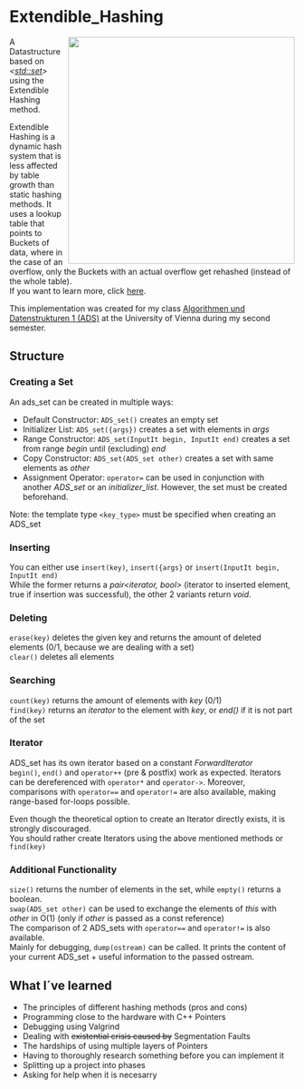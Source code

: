 # Extendible_Hashing

<img src="https://user-images.githubusercontent.com/75510543/102941268-920b1780-44b2-11eb-8ab8-9133a62921e3.png" width=400 align="right">

 A Datastructure based on *<<std::set>>* using the Extendible Hashing method.
 
Extendible Hashing is a dynamic hash system that is less affected by table growth than static hashing methods. It uses a lookup table that points to Buckets of data, where in the case of an overflow, only the Buckets with an actual overflow get rehashed (instead of the whole table). <br/>
If you want to learn more, click [here](https://www.researchgate.net/publication/220225699_Extendible_Hashing_-_A_Fast_Access_Method_for_Dynamic_Files).

This implementation was created for my class [Algorithmen und Datenstrukturen 1 (ADS)](https://ufind.univie.ac.at/de/course.html?lv=051024&semester=2020S) at the University of Vienna during my second semester.

## Structure

### Creating a Set
An ads_set can be created in multiple ways:
* Default Constructor: `ADS_set()` creates an empty set
* Initializer List: `ADS_set({args})` creates a set with elements in *args*
* Range Constructor: `ADS_set(InputIt begin, InputIt end)` creates a set from range *begin* until (excluding) *end*
* Copy Constructor: `ADS_set(ADS_set other)` creates a set with same elements as *other*
* Assignment Operator: `operator=` can be used in conjunction with another *ADS_set* or an *initializer_list*. However, the set must be created beforehand.

Note: the template type `<key_type>` must be specified when creating an ADS_set
### Inserting
You can either use `insert(key)`, `insert({args}` or `insert(InputIt begin, InputIt end)` <br/>
While the former returns a *pair<iterator, bool>* (iterator to inserted element, true if insertion was successful), the other 2 variants return *void*.

### Deleting
`erase(key)` deletes the given key and returns the amount of deleted elements (0/1, because we are dealing with a set) <br/>
`clear()` deletes all elements

### Searching
`count(key)` returns the amount of elements with *key* (0/1) <br/>
`find(key)` returns an *iterator* to the element with *key*, or *end()* if it is not part of the set

### Iterator
ADS_set has its own iterator based on a constant *ForwardIterator* <br/>
`begin()`, `end()` and `operator++` (pre & postfix) work as expected. Iterators can be dereferenced with `operator*` and `operator->`. Moreover, comparisons with `operator==` and `operator!=` are also available, making range-based for-loops possible.

Even though the theoretical option to create an Iterator directly exists, it is strongly discouraged. <br/>
You should rather create Iterators using the above mentioned methods or `find(key)`

### Additional Functionality
`size()` returns the number of elements in the set, while `empty()` returns a boolean. <br/>
`swap(ADS_set other)` can be used to exchange the elements of *this* with *other* in O(1) (only if *other* is passed as a const reference) <br/>
The comparison of 2 ADS_sets with `operator==` and `operator!=` is also available. <br/>
Mainly for debugging, `dump(ostream)` can be called. It prints the content of your current ADS_set + useful information to the passed ostream.


## What I´ve learned
* The principles of different hashing methods (pros and cons)
* Programming close to the hardware with C++ Pointers
* Debugging using Valgrind
* Dealing with ~~existential crisis caused by~~ Segmentation Faults 
* The hardships of using multiple layers of Pointers
* Having to thoroughly research something before you can implement it
* Splitting up a project into phases
* Asking for help when it is necesarry
